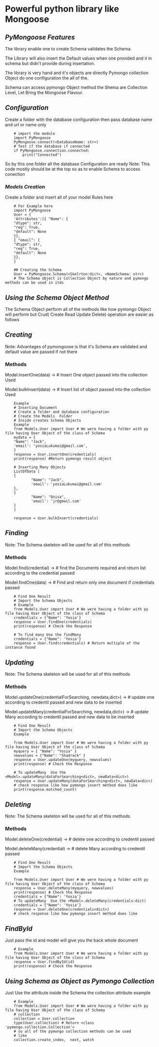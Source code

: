 # **Powerful python library like Mongoose**


## ***PyMongoose Features***
The library enable one to create Schema validates the Schema.

The Library will also insert the Default values when one provided
and it in schema but didn't provide during insertation.

The library is very hand and it's objects are directly Pymongo 
collection Object do one configuration the all of the.

Schema can access pymongo Object method the Shema are Collection Level,
Let Bring the Mongoose Flavour.


## ***Configuration***
Create a folder with the database configuration then pass
database name and url or name only

        # import the module
        import PyMongoose
        PyMongoose.connect(<DatabaseName: str>)
        # Test if the database if connected
        if PyMongoose.connection.connected:
            print("Connected")

So by this one folder all the database Configuration are ready
Note: This code mostly should be at the top so as to enable Schema to access conection



### ***Models Creation***

Create a folder and insert all of your model Rules here 

        # For Example here
        import PyMongoose
        User = {
        'Attributes':[{ "Name": {
        "dtype": str,
        "req": True,
        "default": None
        }},
        { "email": {
        "dtype": str,
        "req": True,
        "default": None
        }},
        }

        ## Creating the Schema
        User = PyMongoose.Schema(<Skelrton:dict>, <NameSchema: str>)
        # The Schema object is Collection Object by nature and pymongo methods can be used in itds


## ***Using the Schema Object Method***

The Schema Object perform all of the methods like how pymongo Object will perform
but Crud( Create Read Update Delete) operation are easier as follows


## ***Creating***
Note: Advantages of pymongoose is that it's Schema are validated and default value are passed if not there
### **Methods**

Model.insertOne(data<dic>)     -> # Insert One object passed into the collection Used

Model.bulkInsert(data<list>)  -> # Insert list of object passed into the collection Used

        Example
        # Inserting Document
        # Create a folder and database configuration
        # Create the Models  Folder
        # Inside creates Schema Objects
        Example 
        from Models.User import User # We were having a folder with py file having User Object of the class of Schema
        mydata = {
        "Name": "Jack",
        'email': 'yosiaLukumai@gmail.com',
        }
        response = User.insertOne(credentials)
        print(response) #Return pymongo result object

        # Inserting Many Objects 
        ListOfData [
        {
                "Name": "Jack",
                'email': 'yosiaLukumai@gmail.com'
        },
        {
                "Name": "Onisa",
                'email': 'jr@gmail.com'
        }      
        ]

        response = User.bulkInsert(credentials)




## ***Finding***
Note: The Schema skeleton will be used for all of this methods
### **Methods**

Model.find(credential<dict>)     -> # find the Documents required and return list according to the credential passed

Model.findOne(data<dict>)       -> # Find and return only one document if credentials passed

        # Find One Result
        # Import the Schema Objects
        # Example 
        from Models.User import User # We were having a folder with py file having User Object of the class of Schema
        credentials = {"Name": 'Yosia'}
        response = User.findOne(credentials)
        print(response) # Check the Response

        # To find many Use the findMany
        credentials = {"Name": 'Yosia'}
        response = User.find(credentials) # Return multiple of the instance found


## ***Updating***
Note: The Schema skeleton will be used for all of this methods
### **Methods**

Model.updateOne(credentialForSearching<dict>, newdata,dict>)     -> # update one according to credentil passed and new data to be inserted

Model.updateMany(credentialForSearching<dict>, newdata,dict>)     -> # update Many according to credentil passed and new data to be inserted

        # Find One Result
        # Import the Schema Objects
        Example 
        
        from Models.User import User # We were having a folder with py file having User Object of the class of Schema
        myquery = { "Name": "Yosia" }
        newvalues = {"Name": "Shadrack" }
        response = User.updateOne(myquery, newvalues)
        print(response) # Check the Response

        # To updateMany  Use the <Model>.updateMany(dataForSearching<dict>, newData<dict>)
        response = User.updateMany(dataForSearching<dict>, newData<dic>)
        # check response like how pymongo insert method does like
        print(response.matched_count)


## ***Deleting***
Note: The Schema skeleton will be used for all of this methods
### **Methods**

Model.deleteOne(credential<dict>)      -> # delete one according to credentil passed 

Model.deleteMany(credential<dict>)     -> # delete Many according to credentil passed 

        # Find One Result
        # Import the Schema Objects
        Example 
        
        from Models.User import User # We were having a folder with py file having User Object of the class of Schema
        response = User.deleteMany(myquery, newvalues)
        print(response) # Check the Response
        credentials = {"Name": 'Yosia'}
        # To updateMany  Use the <Model>.deleteMany(credentials:dict)
        credentials = {"Name": 'Yosia'}
        response = User.deleteOne(credentials<dict>)
        # check response like how pymongo insert method does like



## ***FindById***
Just pass the id and model will give you the back whole document

        # Example
        from Models.User import User # We were having a folder with py file having User Object of the class of Schema
        response = User.findById(id)
        print(response) # Check the Response


## ***Using Schema as Object as Pymongo Collection***
Just Use the attribute inside the Schema the collection attribute example

        # Example
        from Models.User import User # We were having a folder with py file having User Object of the class of Schema
        # collection
        collection = User.collection
        type(User.collection) # Return <class 'pymongo.collection.Collection'>
        # so all of the pymongo collection methods can be used
        # like
        collection.create_index,  next, watch








